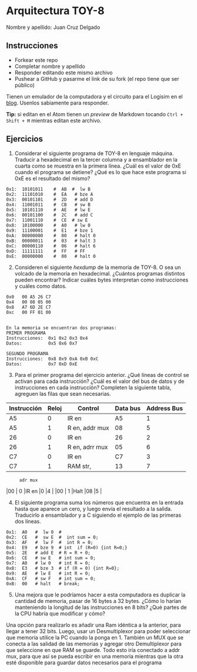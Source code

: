 # Arquitectura TOY-8

Nombre y apellido: Juan Cruz Delgado

## Instrucciones

- Forkear este repo
- Completar nombre y apellido
- Responder editando este mismo archivo
- Pushear a GitHub y pasarme el link de su fork (el repo tiene que ser público)


Tienen un emulador de la computadora y el circuito para el Logisim en el [blog](https://la35.net/orga/emulador.html). Usenlos sabiamente para responder.

**Tip:** si editan en el Atom tienen un _preview_ de Markdown tocando `Ctrl + Shift + M` mientras editan este archivo.
## Ejercicios

1. Considerar el siguiente programa de TOY-8 en lenguaje máquina. Traducir a hexadecimal en la tercer columna y a ensamblador en la cuarta como se muestra en la primera línea. ¿Cuál es el valor de 0xE cuando el programa se detiene? ¿Qué es lo que hace este programa si 0xE es el resultado del mismo?

```
0x1:  10101011    #  AB  #  lw B
0x2:  11101010    #  EA   # bze A
0x3:  00101101    #  2D   # add D
0x4:  11001011    #  CB   # sw B
0x5:  10101110    #  AE   # lw E
0x6:  00101100    #  2C   # add C
0x7:  11001110    #  CE  # sw E
0x8:  10100000    #  A0   # lw 0
0x9:  11100001    #  E1   # bze 1
0xA:  00000000    #  00   # halt 0
0xB:  00000011    #  03   # halt 3
0xC:  00000110    #  06   # halt 6
0xD:  11111111    #  FF   # FF
0xE:  00000000    #  00   # halt 0
```

2. Consideren el siguiente _hexdump_ de la memoria de TOY-8. O sea un volcado de la memoria en hexadecimal. ¿Cuántos programas distintos pueden encontrar? Indicar cuáles bytes interpretan como instrucciones y cuáles como datos.

```
0x0   00 A5 26 C7
0x4   00 08 05 00
0x8   A7 6D 2E C7
0xc   00 FF 01 00


En la memoria se encuentran dos programas:
PRIMER PROGRAMA
Instrucciones:  0x1 0x2 0x3 0x4
Datos:          0x5 0x6 0x7

SEGUNDO PROGRAMA
Instrucciones:  0x8 0x9 0xA 0xB 0xC
Datos:          0x7 0xD 0xE
```

3. Para el primer programa del ejercicio anterior. ¿Qué líneas de control se activan para cada instrucción? ¿Cuál es el valor del bus de datos y de instrucciones en cada instrucción? Completen la siguiente tabla, agreguen las filas que sean necesarias.

|Instrucción|Reloj|Control|Data bus|Address Bus|
|---|---|--------------|---|---|
|A5 |0  |IR en         |A5 |1  |
|A5 |1  |R en, addr mux|08 |5  |
|26 |0  |IR en         |26 |2  |
|26 |1  |R en, adrr mux|05 |6  |
|C7 |0  |IR en         |C7 |3  |
|C7 |1  |RAM str,      |13 |7  |
         adr mux
|00 | 0 |IR en         |0  |4  |
|00 | 1 |Halt          |08 |5  |


4. El siguiente programa suma los números que encuentra en la entrada hasta que aparece un cero, y luego envía el resultado a la salida. Traducirlo a ensamblador y a C siguiendo el ejemplo de las primeras dos líneas.

```
0x1:  A0   #  lw 0  #
0x2:  CE   #  sw E  #  int sum = 0;
0x3:  AF   #  lw F  #  int R = 0;
0x4:  E9   # bze 9  # int  if (R=0) {int R=0;}
0x5:  2E   # add E  # R = R + 0;
0x6:  CE   # sw E   # int sum = 0;
0x7:  A0   # lw 0   # int R = 0;
0x8:  E3   # bze 3  # if (R = 0) {int R=0};
0x9:  AE   # lw E   # int R = 0;
0xA:  CF   # sw F   # int sum = 0;
0xB:  00   # halt   # break; 
```

5. Una mejora que le podríamos hacer a esta computadora es duplicar la cantidad de memoria, pasar de 16 bytes a 32 bytes. ¿Cómo lo harían manteniendo la longitud de las instrucciones en 8 bits? ¿Qué partes de la CPU habría que modificar y cómo?

Una opción para realizarlo es añadir una Ram idéntica a la anterior, para llegar a tener 32 bits. Luego, usar un Desmultiplexor para poder seleccionar que memoria utilice la PC cuando la ponga en 1. También un MUX que se conecta a las salidad de las memorias y agregar otro Demultiplexor para que seleccione en que RAM se guarde. Todo esto iría conectado a addr mux, para que así se pueda escribir en una memoria mientras que la otra esté disponible para guardar datos necesarios para el programa
